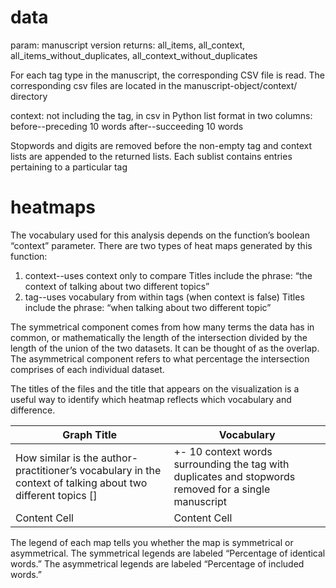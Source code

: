 # data

param: manuscript version
returns: all_items, all_context, all_items_without_duplicates, all_context_without_duplicates

For each tag type in the manuscript, the corresponding CSV file is read. 
The corresponding csv files are located in the manuscript-object/context/<manuscript edition> directory

context: not including the tag, in csv in Python list format in two columns:
		before--preceding 10 words
		after--succeeding 10 words

Stopwords and digits are removed before the non-empty tag and context lists are appended to the returned lists. Each sublist contains entries pertaining to a particular tag
  
# heatmaps
  
The vocabulary used for this analysis depends on the function’s boolean “context” parameter.
There are two types of heat maps generated by this function:
1. context--uses context only to compare
    Titles include the phrase: “the context of talking about two different topics” 
2. tag--uses vocabulary from within tags (when context is false)
    Titles include the phrase: “when talking about two different topic”

The symmetrical component comes from how many terms the data has in common, or mathematically the length of the intersection divided by the length of the union of the two datasets. It can be thought of as the overlap. The asymmetrical component refers to what percentage the intersection comprises of each individual dataset. 

The titles of the files and the title that appears on the visualization is a useful way to identify which heatmap reflects which vocabulary and difference. 

| Graph Title  | Vocabulary |
| ------------- | ------------- |
| How similar is the author-practitioner’s vocabulary in the context of talking about two different topics [<manuscript>] | +- 10 context words surrounding the tag with duplicates and stopwords removed for a single manuscript  |
| Content Cell  | Content Cell  |

The legend of each map tells you whether the map is symmetrical or asymmetrical. The symmetrical legends are labeled “Percentage of identical words.” The asymmetrical legends are labeled “Percentage of included words.”

